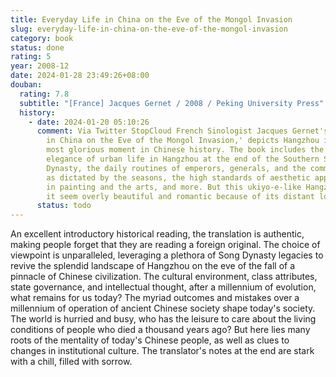 ```yaml
---
title: Everyday Life in China on the Eve of the Mongol Invasion
slug: everyday-life-in-china-on-the-eve-of-the-mongol-invasion
category: book
status: done
rating: 5
year: 2008-12
date: 2024-01-28 23:49:26+08:00
douban:
  rating: 7.8
  subtitle: "[France] Jacques Gernet / 2008 / Peking University Press"
  history:
    - date: 2024-01-20 05:10:26
      comment: Via Twitter StopCloud French Sinologist Jacques Gernet's 'Everyday Life
        in China on the Eve of the Mongol Invasion,' depicts Hangzhou in its
        most glorious moment in Chinese history. The book includes the noise and
        elegance of urban life in Hangzhou at the end of the Southern Song
        Dynasty, the daily routines of emperors, generals, and the common people
        as dictated by the seasons, the high standards of aesthetic appreciation
        in painting and the arts, and more. But this ukiyo-e-like Hangzhou, does
        it seem overly beautiful and romantic because of its distant location?
      status: todo
---
```


An excellent introductory historical reading, the translation is authentic, making people forget that they are reading a foreign original. The choice of viewpoint is unparalleled, leveraging a plethora of Song Dynasty legacies to revive the splendid landscape of Hangzhou on the eve of the fall of a pinnacle of Chinese civilization. The cultural environment, class attributes, state governance, and intellectual thought, after a millennium of evolution, what remains for us today? The myriad outcomes and mistakes over a millennium of operation of ancient Chinese society shape today's society. The world is hurried and busy, who has the leisure to care about the living conditions of people who died a thousand years ago? But here lies many roots of the mentality of today's Chinese people, as well as clues to changes in institutional culture. The translator's notes at the end are stark with a chill, filled with sorrow.
